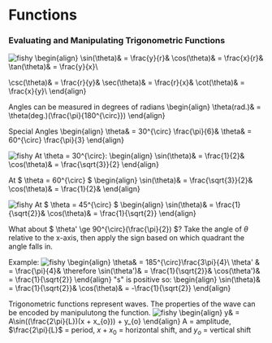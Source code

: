 # Functions
### Evaluating and Manipulating Trigonometric Functions
![fishy](./images/MAtappunitcircle.png)
\begin{align}
\sin(\theta)& = \frac{y}{r}& 
\cos(\theta)& = \frac{x}{r}& 
\tan(\theta)& = \frac{y}{x}\\

\csc(\theta)& = \frac{r}{y}&
\sec(\theta)& = \frac{r}{x}&
\cot(\theta)& = \frac{x}{y}\\
\end{align}

Angles can be measured in degrees of radians
\begin{align}
\theta(rad.)& = \theta(deg.)(\frac{\pi}{180^{\circ}})
\end{align}

Special Angles
\begin{align}
\theta& = 30^{\circ} \frac{\pi}{6}& \theta& = 60^{\circ} \frac{\pi}{3}
\end{align}

![fishy](./images/306090triangle.png)
At \theta = 30^{\circ}:
\begin{align}
\sin(\theta)& = \frac{1}{2}& 
\cos(\theta)& = \frac{\sqrt{3}}{2}
\end{align}

At $ \theta = 60^{\circ} $
\begin{align}
\sin(\theta)& = \frac{\sqrt{3}}{2}&
\cos(\theta)& = \frac{1}{2}& 
\end{align}

![fishy](./images/454590triangle.png)
At $ \theta = 45^{\circ} $
\begin{align}
\sin(\theta)& = \frac{1}{\sqrt{2}}&
\cos(\theta)& = \frac{1}{\sqrt{2}}
\end{align}

What about $ \theta' \ge 90^{\circ}(\frac{\pi}{2}) $?
Take the angle of $\theta$ relative to the x-axis, then apply the sign based on which quadrant the angle falls in.

Example: 
![fishy](./images/Untitled-4.jpg)
\begin{align}
\theta& = 185^{\circ}\frac{3\pi}{4}\\
\theta' & = \frac{\pi}{4}& \therefore 
\sin(\theta')& = \frac{1}{\sqrt{2}}&
\cos(\theta')& = \frac{1}{\sqrt{2}}
\end{align}
"s" is positive so:
\begin{align}
\sin(\theta)& = \frac{1}{\sqrt{2}}&
\cos(\theta)& = -\frac{1}{\sqrt{2}}
\end{align}

Trigonometric functions represent waves. The properties of the wave can be encoded by manipulutong the function.
![fishy](./images/1c668276-2784-41eb-b578-39232daf8748.png)
\begin{align}
y& = A\sin((\frac{2\pi}{L})(x + x_{o})) + y_{o}
\end{align}
A = amplitude, $\frac{2\pi}{L}$ = period, $x + x_{0}$ = horizontal shift, and $y_{o}$ = vertical shift